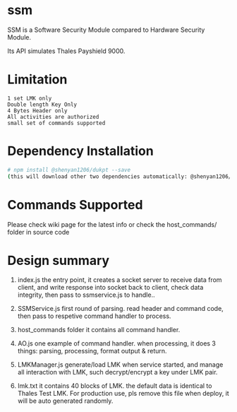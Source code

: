 # ssm

SSM is a Software Security Module compared to Hardware Security Module.

Its API simulates Thales Payshield 9000.

# Limitation
```
1 set LMK only
Double length Key Only
4 Bytes Header only
All activities are authorized
small set of commands supported
```

# Dependency Installation
```sh
# npm install @shenyan1206/dukpt --save
(this will download other two dependencies automatically: @shenyan1206/crypto-heler, @shenyan1206/buffer-helper)
```

# Commands Supported

Please check wiki page for the latest info or check the host_commands/ folder in source code

# Design summary

1. index.js
the entry point, it creates a socket server to receive data from client, and write response into socket back to client, check data integrity, then pass to ssmservice.js to handle..

2. SSMService.js
    first round of parsing. read header and command code, then pass to respetive command handler to process.


3. host_commands folder
it contains all command handler.

4. AO.js
one example of command handler. when processing, it does 3 things: parsing, processing, format output & return.

5. LMKManager.js
generate/load LMK when service started, and manage all interaction with LMK, such decrypt/encrypt a key under LMK pair.

6. lmk.txt
it contains 40 blocks of LMK. the default data is identical to Thales Test LMK. For production use, pls remove this file when deploy, it will be auto generated randomly.
